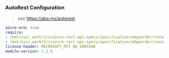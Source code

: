 ### AutoRest Configuration

> see https://aka.ms/autorest

``` yaml
azure-arm: true
require:
- /mnt/vss/_work/1/s/azure-rest-api-specs/specification/edgeorder/resource-manager/readme.md
- /mnt/vss/_work/1/s/azure-rest-api-specs/specification/edgeorder/resource-manager/readme.go.md
license-header: MICROSOFT_MIT_NO_VERSION
module-version: 1.2.0

```